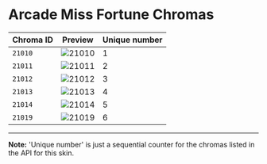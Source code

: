 # Arcade Miss Fortune Chromas

| Chroma ID | Preview | Unique number |
|---|---|---|
| `21010` | ![21010](https://raw.communitydragon.org/latest/plugins/rcp-be-lol-game-data/global/default/v1/champion-chroma-images/21/21010.png) | 1 |
| `21011` | ![21011](https://raw.communitydragon.org/latest/plugins/rcp-be-lol-game-data/global/default/v1/champion-chroma-images/21/21011.png) | 2 |
| `21012` | ![21012](https://raw.communitydragon.org/latest/plugins/rcp-be-lol-game-data/global/default/v1/champion-chroma-images/21/21012.png) | 3 |
| `21013` | ![21013](https://raw.communitydragon.org/latest/plugins/rcp-be-lol-game-data/global/default/v1/champion-chroma-images/21/21013.png) | 4 |
| `21014` | ![21014](https://raw.communitydragon.org/latest/plugins/rcp-be-lol-game-data/global/default/v1/champion-chroma-images/21/21014.png) | 5 |
| `21019` | ![21019](https://raw.communitydragon.org/latest/plugins/rcp-be-lol-game-data/global/default/v1/champion-chroma-images/21/21019.png) | 6 |

---

**Note:** 'Unique number' is just a sequential counter for the chromas listed in the API for this skin.